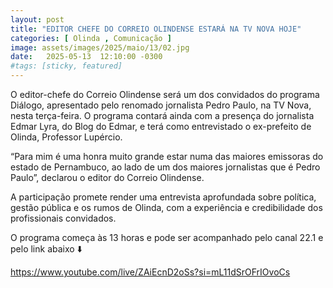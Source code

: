 ```yaml
---
layout: post
title: "EDITOR CHEFE DO CORREIO OLINDENSE ESTARÁ NA TV NOVA HOJE"
categories: [ Olinda , Comunicação ]
image: assets/images/2025/maio/13/02.jpg
date:   2025-05-13  12:10:00 -0300
#tags: [sticky, featured]
---
```

O editor-chefe do Correio Olindense será um dos convidados do programa Diálogo, apresentado pelo renomado jornalista Pedro Paulo, na TV Nova, nesta terça-feira. O programa contará ainda com a presença do jornalista Edmar Lyra, do Blog do Edmar, e terá como entrevistado o ex-prefeito de Olinda, Professor Lupércio.

“Para mim é uma honra muito grande estar numa das maiores emissoras do estado de Pernambuco, ao lado de um dos maiores jornalistas que é Pedro Paulo”, declarou o editor do Correio Olindense.

A participação promete render uma entrevista aprofundada sobre política, gestão pública e os rumos de Olinda, com a experiência e credibilidade dos profissionais convidados.

O programa começa às 13 horas e pode ser acompanhado pelo canal 22.1 e pelo link abaixo ⬇️

https://www.youtube.com/live/ZAiEcnD2oSs?si=mL11dSrOFrIOvoCs